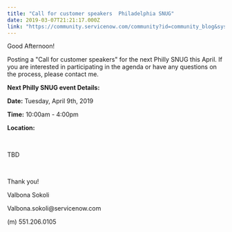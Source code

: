 ```yaml
---
title: "Call for customer speakers  Philadelphia SNUG"
date: 2019-03-07T21:21:17.000Z
link: "https://community.servicenow.com/community?id=community_blog&sys_id=e6b771a5db8cff88200f0b55ca9619c3"
---
```

<div class="cm-content-body">
<p>Good Afternoon! </p>
<p>Posting a &#34;Call for customer speakers&#34; for the next Philly SNUG this April. If you are interested in participating in the agenda or have any questions on the process, please contact me.</p>
<p><strong>Next Philly SNUG event Details: </strong></p>
<p><strong>Date:</strong> Tuesday, April 9th, 2019</p>
<p><strong>Time:</strong> 10:00am - 4:00pm </p>
<p><strong>Location:</strong></p>
<p> </p>
TBD
<p> </p>
<p>Thank you! </p>
<p>Valbona Sokoli </p>
<p>Valbona.sokoli&#64;servicenow.com </p>
<p>(m) 551.206.0105</p>
<div class="cm-attachments-body"> </div>
</div>